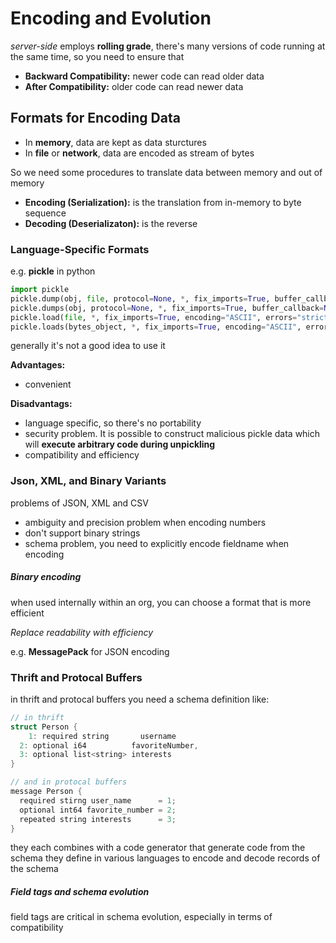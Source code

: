 # Encoding and Evolution

*server-side* employs **rolling grade**, there's many versions of code running at the same time, so you need to ensure that 

- **Backward Compatibility:** newer code can read older data
- **After Compatibility:** older code can read newer data



## Formats for Encoding Data

- In **memory**, data are kept as data sturctures
- In **file** or **network**, data are encoded as stream of bytes

So we need some procedures to translate data between memory and out of memory

- **Encoding (Serialization):** is the translation from in-memory to byte sequence
- **Decoding (Deserializaton):** is the reverse

### Language-Specific Formats

e.g. **pickle** in python

```python
import pickle
pickle.dump(obj, file, protocol=None, *, fix_imports=True, buffer_callback=None)
pickle.dumps(obj, protocol=None, *, fix_imports=True, buffer_callback=None)
pickle.load(file, *, fix_imports=True, encoding="ASCII", errors="strict", buffers=None)
pickle.loads(bytes_object, *, fix_imports=True, encoding="ASCII", errors="strict", buffers=None)
```

generally it's not a good idea to use it

**Advantages:**

- convenient

**Disadvantags:**

- language specific, so there's no portability
- security problem. It is possible to construct malicious pickle data which will **execute arbitrary code during unpickling**
- compatibility and efficiency



### Json, XML, and Binary Variants

problems of JSON, XML and CSV

- ambiguity and precision problem when encoding numbers
- don't support binary strings
- schema problem, you need to explicitly encode fieldname when encoding

##### Binary encoding

when used internally within an org, you can choose a format that is more efficient

*Replace readability with efficiency*

e.g. **MessagePack** for JSON encoding

### Thrift and Protocal Buffers

in thrift and protocal buffers you need a schema definition like:

```c++
// in thrift
struct Person {
	1: required string       username
  2: optional i64          favoriteNumber,
  3: optional list<string> interests
}
```



```c++
// and in protocal buffers
message Person {
  required stirng user_name      = 1;
  optional int64 favorite_number = 2;
  repeated string interests      = 3;
}
```

they each combines with a code generator that generate code from the schema they define in various languages to encode and decode records of the schema

##### Field tags and schema evolution

field tags are critical in schema evolution, especially in terms of compatibility





